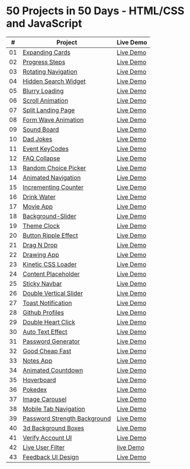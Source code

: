 # 50 Projects in 50 Days - HTML/CSS and JavaScript

|  #  | Project                                                                                                                     | Live Demo                                                                             |
| :-: | --------------------------------------------------------------------------------------------------------------------------- | --------------------------------------------------------------------------------- |
| 01  | [Expanding Cards](https://github.com/hey-aman/50ProjectsIn50Days/tree/main/01Day1-ExpandingCards)                           | [Live Demo](https://aman-sah.github.io/01Day1-ExpandingCards/)                    |
| 02  | [Progress Steps](https://github.com/hey-aman/50ProjectsIn50Days/commit/0659ba00ac1f2654ca06d7f65ead6fde4091b9f9)            | [Live Demo](https://aman-sah.github.io/02Day2-ProgressSteps/)                     |  
| 03  | [Rotating Navigation](https://github.com/hey-aman/50ProjectsIn50Days/commit/e6fa839978ae543412033b8e1a842afdde36023c)       | [Live Demo](https://aman-sah.github.io/RotatingNavigation/)                       |
| 04  | [Hidden Search Widget](https://github.com/hey-aman/50ProjectsIn50Days/commit/8c648f908fac02db18561aed898175ea6e3fbd91)      | [Live Demo](https://aman-sah.github.io/04Day4-HiddenSearchWidget/)                |
| 05  | [Blurry Loading](https://github.com/hey-aman/50ProjectsIn50Days/commit/667cd710cf9a7a2396ad1f860405b3b700d4919f)            | [Live Demo](https://aman-sah.github.io/Blurry-Loading/)                           |
| 06  | [Scroll Animation](https://github.com/hey-aman/50ProjectsIn50Days/commit/e858e4c19a29ea02a22d43b9779545217e486edc)          | [Live Demo](https://aman-sah.github.io/Scroll-Animation/)                         |
| 07  | [Split Landing Page](https://github.com/hey-aman/50ProjectsIn50Days/commit/58149c2735b94229b27383feec47789731f65598)        | [Live Demo](https://aman-sah.github.io/Split-Landing-Page/)                       |
| 08  | [Form Wave Animation](https://github.com/hey-aman/50ProjectsIn50Days/commit/1c2157d85c9f743c75498495b5618f8f060c4678)       | [Live Demo](https://aman-sah.github.io/Form-Wave-Animation/)                      |
| 09  | [Sound Board](https://github.com/hey-aman/50ProjectsIn50Days/commit/aff0c9dee42bd3c3ff3249be5eb3d785d708ab47)               | [Live Demo](https://aman-sah.github.io/Sound-Board/)                              | 
| 10  | [Dad Jokes](https://github.com/hey-aman/50ProjectsIn50Days/commit/38a58596be3dfaea70199720815ff84fb1bab017)                 | [Live Demo](https://aman-sah.github.io/Dad-Jokes/)                                |
| 11  | [Event KeyCodes](https://github.com/hey-aman/50ProjectsIn50Days/commit/89c52884c17988262ee1b5489917edc2232db75b)            | [Live Demo](https://aman-sah.github.io/Event-KeyCodes/)                           | 
| 12  | [FAQ Collapse](https://github.com/hey-aman/50ProjectsIn50Days/commit/555207bfad8acd8d79ce6a1810cc39ccc022ca2b)              | [Live Demo](https://aman-sah.github.io/FAQ-Collapse/)                             |
| 13  | [Random Choice Picker](https://github.com/hey-aman/50ProjectsIn50Days/commit/8166e26007904c8e85d51a1ad71da7e838abe09f)      | [Live Demo](https://aman-sah.github.io/Random-Choice-Picker/)                     |
| 14  | [Animated Navigation](https://github.com/hey-aman/50ProjectsIn50Days/commit/68a84188172489ecdb85f31f8b1db38a445c666f)       | [Live Demo](https://aman-sah.github.io/Animated-Navigation/#)                     | 
| 15  | [Incrementing Counter](https://github.com/hey-aman/50ProjectsIn50Days/commit/8656e7016a8c14e812c5acc991f368c96c877e45)      | [Live Demo](https://aman-sah.github.io/Incrementing-Counter/)                     |
| 16  | [Drink Water](https://github.com/hey-aman/50ProjectsIn50Days/commit/d9def303228e26831de211f59002c0eeec0158e1)               | [Live Demo](https://aman-sah.github.io/Drink-Water/)                              |
| 17  | [Movie App](https://github.com/hey-aman/50ProjectsIn50Days/commit/c966c100a71bcfbb49c120c447a9eb8ddb25c4a4)                 | [Live Demo](https://aman-sah.github.io/Movie-App/)                                |
| 18  | [Background-Slider](https://github.com/hey-aman/50ProjectsIn50Days/commit/b69c696d57b674a66ed9cf48ebc350f56275af3d)         | [Live Demo](https://aman-sah.github.io/Background-Slider/)                        |
| 19  | [Theme Clock](https://github.com/hey-aman/50ProjectsIn50Days/commit/7ddd42f299d19850b72e22fbf6dacaee6eea782a)               | [Live Demo](https://aman-sah.github.io/Theme-Clock/)                              |  
| 20  | [Button Ripple Effect](https://github.com/hey-aman/50ProjectsIn50Days/commit/eb528cb06b028c86dd8ed3f4fedcb22265c274f0)      | [Live Demo](https://aman-sah.github.io/Button-Ripple-Effect/)                     |
| 21  | [Drag N Drop](https://github.com/hey-aman/50ProjectsIn50Days/commit/db8cf1c2e8c5c6f2ab31f797e5fd0833183e4295)               | [Live Demo](https://aman-sah.github.io/Drag-N-Drop/)                              |  
| 22  | [Drawing App](https://github.com/hey-aman/50ProjectsIn50Days/commit/1f5a9299977c429923bff61a4bbc586fb52cb2dc)               | [Live Demo](https://aman-sah.github.io/Drawing-App/)                              | 
| 23  | [Kinetic CSS Loader](https://github.com/hey-aman/50ProjectsIn50Days/commit/c38e17aa9a6a79c9d854b6c72189e4dee5e568e6)        | [Live Demo](https://aman-sah.github.io/Kinetic-CSS-Loader/)                       |
| 24  | [Content Placeholder](https://github.com/hey-aman/50ProjectsIn50Days/commit/05c4ed197e26f6c0d11961a7c6ae64d238867535)       | [Live Demo](https://aman-sah.github.io/Content-Placeholder/)                      |
| 25  | [Sticky Navbar](https://github.com/hey-aman/50ProjectsIn50Days/commit/3e387d59f500321354e355e5c3d3fae5dc7aea1b)             | [Live Demo](https://aman-sah.github.io/Sticky-Navbar/)                            |  
| 26  | [Double Vertical Slider](https://github.com/hey-aman/50ProjectsIn50Days/commit/cd36efb84c96f2a042b767d2c1c7525ec39bcbd7)    | [Live Demo](https://aman-sah.github.io/Double-Vertical-Slider/)                   |   
| 27  | [Toast Notification](https://github.com/hey-aman/50ProjectsIn50Days/commit/e1a809267335bb441b1b24ccb13de0e5dda4863a)        | [Live Demo](https://aman-sah.github.io/Toast-Notification/)                       |
| 28  | [Github Profiles](https://github.com/hey-aman/50ProjectsIn50Days/commit/e1a809267335bb441b1b24ccb13de0e5dda4863a)           | [Live Demo](https://aman-sah.github.io/Github-Profiles/)                          | 
| 29  | [Double Heart Click](https://github.com/hey-aman/50ProjectsIn50Days/commit/ef9f4d38124606748d5dc1b167fd102e6538d932)        | [Live Demo](https://aman-sah.github.io/Double-Heart-Click/)                       |  
| 30  | [Auto Text Effect](https://github.com/hey-aman/50ProjectsIn50Days/commit/6f6207b620574e918ed2b34ef0425ae391b5b295)          | [Live Demo](https://aman-sah.github.io/Auto-Text-Effect/)                         |
| 31  | [Password Generator](https://github.com/hey-aman/50ProjectsIn50Days/commit/6fd7eff62bf38372c94aec425f5595d4769a6fa1)        | [Live Demo](https://aman-sah.github.io/Password-Generator/)                       | 
| 32  | [Good Cheap Fast](https://github.com/hey-aman/50ProjectsIn50Days/commit/41faf4b4ca7cfecf68174b8383848f644f861671)           | [Live Demo](https://aman-sah.github.io/Good-Cheap-Fast-Checkboxes/)               |
| 33  | [Notes App](https://github.com/hey-aman/50ProjectsIn50Days/commit/d616c4cdd55d0e5e6bcc6b979efedc9e5e13acfb)                 | [Live Demo](https://aman-sah.github.io/Notes-App/)                                |
| 34  | [Animated Countdown](https://github.com/hey-aman/50ProjectsIn50Days/commit/48b3214ac0a89aa90646a796d075bfef60884b26)        | [Live Demo](https://aman-sah.github.io/Animated-Countdown/)                       |
| 35  | [Hoverboard](https://github.com/hey-aman/50ProjectsIn50Days/commit/d1e74cd53d5235bdc66d0d29a2d6fdf140addcfb)                | [Live Demo](https://aman-sah.github.io/Hoverboard/)                               | 
| 36  | [Pokedex](https://github.com/hey-aman/50ProjectsIn50Days/commit/890c3614a949dc2c54475dc807543978148ade7d)                   | [Live Demo](https://aman-sah.github.io/Pokedex/)                                  | 
| 37  | [Image Carousel](https://github.com/hey-aman/50ProjectsIn50Days/commit/e0d8440458dbd8d4286654de6393114bb8443919)            | [Live Demo](https://aman-sah.github.io/Image-Carousel/)                           |
| 38  | [Mobile Tab Navigation](https://github.com/hey-aman/50ProjectsIn50Days/commit/3672b38fa53bb2b38328584515b72e2ede5fcde5)     | [Live Demo](https://aman-sah.github.io/Mobile-Tab-Navigation/)                    |
| 39  | [Password Strength Background](https://github.com/hey-aman/50ProjectsIn50Days/commit/ff5917981beb3c00c6abcd6a73920a3b4e226de6)|[Live Demo](https://aman-sah.github.io/Password-Strength-Background/)            |  
| 40  | [3d Background Boxes](https://github.com/hey-aman/50ProjectsIn50Days/commit/0d2a681ed4bc6f34350752d58e71b07edb5970c0)       |[Live Demo](https://aman-sah.github.io/3d-Background-Boxes/)                       |
| 41  | [Verify Account UI](https://github.com/hey-aman/50ProjectsIn50Days)                                                         |[Live Demo](https://aman-sah.github.io/Verify-Account-UI/)                         |   
| 42  | [Live User Filter](https://github.com/hey-aman/50ProjectsIn50Days/commit/14e4a9b8733ec21305db05544b4ac36c38dd48d5)          |[live Demo](https://aman-sah.github.io/Live-User-Filter/)                          |
| 43  | [Feedback UI Design](https://github.com/hey-aman/50ProjectsIn50Days/commit/0691d07253818d3cd1b9fd94108f1f841f5fc206)        |[Live Demo](https://aman-sah.github.io/Feedback-UI-Design/)                        |


















 
